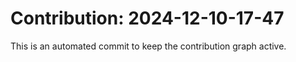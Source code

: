 # Contribution: 2024-12-10-17-47
This is an automated commit to keep the contribution graph active.
